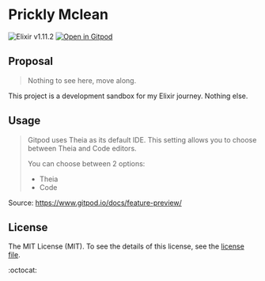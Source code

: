 # Prickly Mclean

![Elixir v1.11.2](https://img.shields.io/badge/elixir-1.11.2-blueviolet?style=for-the-badge)
[![Open in Gitpod](https://img.shields.io/badge/gitpod-ready%20to%20code-informational?style=for-the-badge)](https://gitpod.io/#https://github.com/crissilvaeng/prickly-mclean)

## Proposal

> Nothing to see here, move along.

This project is a development sandbox for my Elixir journey. Nothing else.

## Usage

> Gitpod uses Theia as its default IDE. This setting allows you to choose between Theia and Code editors.
> 
> You can choose between 2 options:
> 
> - Theia
> - Code

Source: https://www.gitpod.io/docs/feature-preview/

## License

The MIT License (MIT). To see the details of this license, see the [license file](LICENSE.md).

:octocat:

